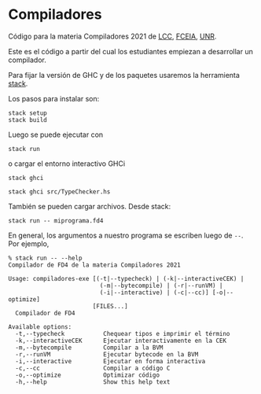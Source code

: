 # Compiladores
Código para la materia Compiladores 2021 de [LCC](https://dcc.fceia.unr.edu.ar), [FCEIA](https://www.fceia.unr.edu.ar), [UNR](https://www.unr.edu.ar).

Este es el código a partir del cual los estudiantes empiezan a desarrollar un compilador.

Para fijar la versión de GHC y de los paquetes usaremos la herramienta [stack](https://docs.haskellstack.org/en/stable/README/).

Los pasos para instalar son:

```code
stack setup
stack build
```

Luego se puede ejecutar con 
```code
stack run
```
o cargar el entorno interactivo GHCi
```code
stack ghci

stack ghci src/TypeChecker.hs
```

También se pueden cargar archivos. Desde stack:
```code
stack run -- miprograma.fd4
```

En general, los argumentos a nuestro programa se escriben luego de `--`. Por ejemplo,
```code
% stack run -- --help
Compilador de FD4 de la materia Compiladores 2021

Usage: compiladores-exe [(-t|--typecheck) | (-k|--interactiveCEK) |
                          (-m|--bytecompile) | (-r|--runVM) |
                          (-i|--interactive) | (-c|--cc)] [-o|--optimize]
                        [FILES...]
  Compilador de FD4

Available options:
  -t,--typecheck           Chequear tipos e imprimir el término
  -k,--interactiveCEK      Ejecutar interactivamente en la CEK
  -m,--bytecompile         Compilar a la BVM
  -r,--runVM               Ejecutar bytecode en la BVM
  -i,--interactive         Ejecutar en forma interactiva
  -c,--cc                  Compilar a código C
  -o,--optimize            Optimizar código
  -h,--help                Show this help text
```

